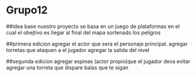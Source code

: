# Grupo12 

##idea base
nuestro proyecto se basa en un juego de plataformas en el cual el obejtivo es llegar al final del mapa sortenado los peligros

##primera edicion
agregar el actor que sera el personaje principal.
agregar torretas que ataquen a el jugador 
agregar la salida del nivel 
 
##segunda edicion 
agregar espinas (actor propio)que el jugador deva evitar 
agregar una torreta que dispare balas que te sigan 
